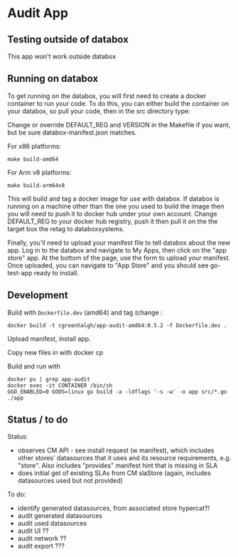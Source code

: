 # Audit App

## Testing outside of databox

This app won't work outside databox

## Running on databox

To get running on the databox, you will first need to create a docker container to run your code.  To do this, you can either build the container on your databox, so pull your code, then in the src directory type:

Change or override DEFAULT_REG and VERSION in the Makefile if you want, but be sure databox-manifest.json matches.

For x86 platforms:
```
make build-amd64 
```

For Arm v8 platforms:
```
make build-arm64v8 
```

This will build and tag a docker image for use with databox. If databox is running on a machine other than the one you used to build the image then you will need to push it to docker hub under your own account. Change DEFAULT_REG to your docker hub registry, push it then pull it on the the target box the retag to databoxsystems.

Finally, you'll need to upload your manifest file to tell databox about the new app.  Log in to the databox and navigate to My Apps, then click on the "app store" app.  At the bottom of the page, use the form to upload your manifest.  Once uploaded, you can navigate to "App Store" and you should see go-test-app ready to install.

## Development

Build with `Dockerfile.dev` (amd64) and tag (change :
```
docker build -t cgreenhalgh/app-audit-amd64:0.5.2 -f Dockerfile.dev .
```
Upload manifest, install app.

Copy new files in with docker cp

Build and run with 
```
docker ps | grep app-audit
docker exec -it CONTAINER /bin/sh
GGO_ENABLED=0 GOOS=linux go build -a -ldflags '-s -w' -o app src/*.go
./app
```

## Status / to do

Status:
- observes CM API - see install request (w manifest), which includes other stores' datasources that it uses and its resource requirements, e.g. "store". Also includes "provides" manifest hint that is missing in SLA
- does initial get of existing SLAs from CM slaStore (again, includes datasources used but not provided)

To do:
- identify generated datasources, from associated store hypercat?!
- audit generated datasources
- audit used datasources
- audit UI ??
- audit network ??
- audit export ???
